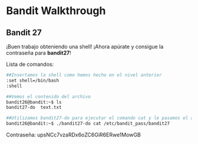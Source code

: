 # Bandit Walkthrough

## Bandit 27

¡Buen trabajo obteniendo una shell! ¡Ahora apúrate y consigue la contraseña para **bandit27**!

Lista de comandos:

```bash
##Insertamos la shell como hemos hecho en el nivel anterior
:set shell=/bin/bash
:shell

##Vemos el contenido del archivo
bandit26@bandit:~$ ls
bandit27-do  text.txt

##Utilizamos bandit27-do para ejecutar el comando cat y le pasamos el archivo de texto
bandit26@bandit:~$ ./bandit27-do cat /etc/bandit_pass/bandit27


```
Contraseña: upsNCc7vzaRDx6oZC6GiR6ERwe1MowGB
